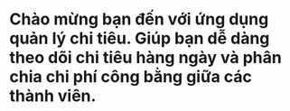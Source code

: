 # Chào mừng bạn đến với ứng dụng quản lý chi tiêu. Giúp bạn dễ dàng theo dõi chi tiêu hàng ngày và phân chia chi phí công bằng giữa các thành viên.
